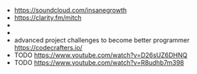 - https://soundcloud.com/insanegrowth
- https://clarity.fm/mitch
-
-
- advanced project challenges to become better programmer https://codecrafters.io/
- TODO https://www.youtube.com/watch?v=D26sUZ6DHNQ
- TODO https://www.youtube.com/watch?v=R8udhb7m398